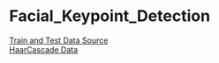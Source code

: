 # Facial_Keypoint_Detection

<a href="https://github.com/udacity/P1_Facial_Keypoints/tree/master/data"> Train and Test Data Source</a> <br>
<a href="https://github.com/udacity/P1_Facial_Keypoints/tree/master/detector_architectures"> HaarCascade Data</a>
 
